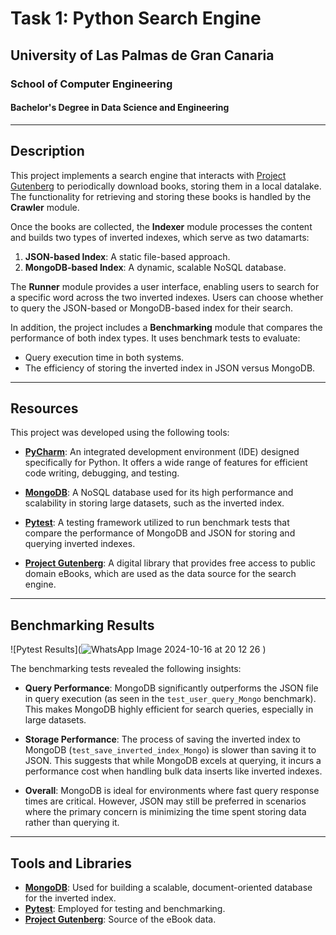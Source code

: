 # Task 1: Python Search Engine

## University of Las Palmas de Gran Canaria
### School of Computer Engineering
#### Bachelor's Degree in Data Science and Engineering

---

## Description

This project implements a search engine that interacts with [Project Gutenberg](https://www.gutenberg.org/) to periodically download books, storing them in a local datalake. The functionality for retrieving and storing these books is handled by the **Crawler** module.

Once the books are collected, the **Indexer** module processes the content and builds two types of inverted indexes, which serve as two datamarts: 
1. **JSON-based Index**: A static file-based approach.
2. **MongoDB-based Index**: A dynamic, scalable NoSQL database.

The **Runner** module provides a user interface, enabling users to search for a specific word across the two inverted indexes. Users can choose whether to query the JSON-based or MongoDB-based index for their search.

In addition, the project includes a **Benchmarking** module that compares the performance of both index types. It uses benchmark tests to evaluate:
- Query execution time in both systems.
- The efficiency of storing the inverted index in JSON versus MongoDB.

---

## Resources

This project was developed using the following tools:

- **[PyCharm](https://www.jetbrains.com/pycharm/)**: An integrated development environment (IDE) designed specifically for Python. It offers a wide range of features for efficient code writing, debugging, and testing.
  
- **[MongoDB](https://www.mongodb.com/)**: A NoSQL database used for its high performance and scalability in storing large datasets, such as the inverted index.

- **[Pytest](https://docs.pytest.org/)**: A testing framework utilized to run benchmark tests that compare the performance of MongoDB and JSON for storing and querying inverted indexes.

- **[Project Gutenberg](https://www.gutenberg.org/)**: A digital library that provides free access to public domain eBooks, which are used as the data source for the search engine.

---

## Benchmarking Results

![Pytest Results](![WhatsApp Image 2024-10-16 at 20 12 26](https://github.com/user-attachments/assets/d90d4b33-8b7e-4b95-a20d-22e81f871d57)
)

The benchmarking tests revealed the following insights:

- **Query Performance**: MongoDB significantly outperforms the JSON file in query execution (as seen in the `test_user_query_Mongo` benchmark). This makes MongoDB highly efficient for search queries, especially in large datasets.
  
- **Storage Performance**: The process of saving the inverted index to MongoDB (`test_save_inverted_index_Mongo`) is slower than saving it to JSON. This suggests that while MongoDB excels at querying, it incurs a performance cost when handling bulk data inserts like inverted indexes.
  
- **Overall**: MongoDB is ideal for environments where fast query response times are critical. However, JSON may still be preferred in scenarios where the primary concern is minimizing the time spent storing data rather than querying it.

---

## Tools and Libraries

- **[MongoDB](https://www.mongodb.com/)**: Used for building a scalable, document-oriented database for the inverted index.
- **[Pytest](https://docs.pytest.org/)**: Employed for testing and benchmarking.
- **[Project Gutenberg](https://www.gutenberg.org/)**: Source of the eBook data.

